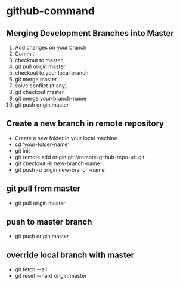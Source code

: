 # github-command

## Merging Development Branches into Master 
1. Add changes on your branch
2. Commit
3. checkout to master
4. git pull origin master
5. checkout to your local branch
6. git merge master
7. solve conflict (if any)
8. git checkout master
9. git merge your-branch-name
10. git push origin master

## Create a new branch in remote repository
* Create a new folder in your local machine
* cd 'your-folder-name'
* git init
* git remote add origin git://remote-github-repo-url.git
* git checkout -b new-branch-name 
* git push -u origin new-branch-name

## git pull from master
* git pull origin master

## push to master branch
*  git push origin master

## override local branch with master
* git fetch --all
* git reset --hard origin/master
